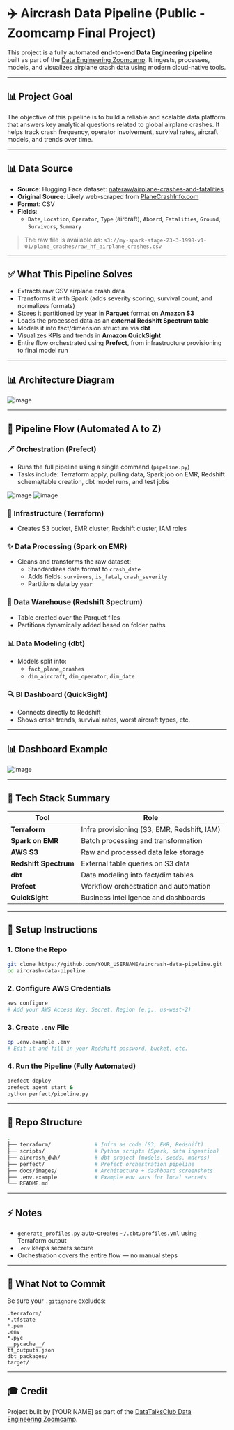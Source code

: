 # ✈️ Aircrash Data Pipeline (Public - Zoomcamp Final Project)

This project is a fully automated **end-to-end Data Engineering pipeline** built as part of the [Data Engineering Zoomcamp](https://github.com/DataTalksClub/data-engineering-zoomcamp). It ingests, processes, models, and visualizes airplane crash data using modern cloud-native tools.

---

## 📊 Project Goal

The objective of this pipeline is to build a reliable and scalable data platform that answers key analytical questions related to global airplane crashes. It helps track crash frequency, operator involvement, survival rates, aircraft models, and trends over time.

---

## 📊 Data Source

- **Source**: Hugging Face dataset: [nateraw/airplane-crashes-and-fatalities](https://huggingface.co/datasets/nateraw/airplane-crashes-and-fatalities)
- **Original Source**: Likely web-scraped from [PlaneCrashInfo.com](http://www.planecrashinfo.com/)
- **Format**: CSV
- **Fields**:
  - `Date`, `Location`, `Operator`, `Type` (aircraft), `Aboard`, `Fatalities`, `Ground`, `Survivors`, `Summary`

> The raw file is available as:
`s3://my-spark-stage-23-3-1998-v1-01/plane_crashes/raw_hf_airplane_crashes.csv`

---

## ✅ What This Pipeline Solves

- Extracts raw CSV airplane crash data
- Transforms it with Spark (adds severity scoring, survival count, and normalizes formats)
- Stores it partitioned by year in **Parquet** format on **Amazon S3**
- Loads the processed data as an **external Redshift Spectrum table**
- Models it into fact/dimension structure via **dbt**
- Visualizes KPIs and trends in **Amazon QuickSight**
- Entire flow orchestrated using **Prefect**, from infrastructure provisioning to final model run

---

## 📊 Architecture Diagram

![image](https://github.com/user-attachments/assets/1bba02b7-1333-4713-a554-769805aa47c5)


---

## 🚀 Pipeline Flow (Automated A to Z)

### 🪄 Orchestration (Prefect)
- Runs the full pipeline using a single command (`pipeline.py`)
- Tasks include: Terraform apply, pulling data, Spark job on EMR, Redshift schema/table creation, dbt model runs, and test jobs

![image](https://github.com/user-attachments/assets/3c754791-6a4f-443e-9899-9c188d02f556)
![image](https://github.com/user-attachments/assets/f9f3643d-9d5b-4289-a576-f26da27465cf)

### 🚧 Infrastructure (Terraform)
- Creates S3 bucket, EMR cluster, Redshift cluster, IAM roles

### ✨ Data Processing (Spark on EMR)
- Cleans and transforms the raw dataset:
  - Standardizes date format to `crash_date`
  - Adds fields: `survivors`, `is_fatal`, `crash_severity`
  - Partitions data by `year`

### 📑 Data Warehouse (Redshift Spectrum)
- Table created over the Parquet files
- Partitions dynamically added based on folder paths

### 📊 Data Modeling (dbt)
- Models split into:
  - `fact_plane_crashes`
  - `dim_aircraft`, `dim_operator`, `dim_date`

### 🔍 BI Dashboard (QuickSight)
- Connects directly to Redshift
- Shows crash trends, survival rates, worst aircraft types, etc.

---

## 📊 Dashboard Example

![image](https://github.com/user-attachments/assets/1f71c80f-642e-4dbd-9ff9-2faea8658da8)


---

## 🤹 Tech Stack Summary

| Tool | Role |
|------|------|
| **Terraform** | Infra provisioning (S3, EMR, Redshift, IAM) |
| **Spark on EMR** | Batch processing and transformation |
| **AWS S3** | Raw and processed data lake storage |
| **Redshift Spectrum** | External table queries on S3 data |
| **dbt** | Data modeling into fact/dim tables |
| **Prefect** | Workflow orchestration and automation |
| **QuickSight** | Business intelligence and dashboards |

---

## 🔧 Setup Instructions

### 1. Clone the Repo
```bash
git clone https://github.com/YOUR_USERNAME/aircrash-data-pipeline.git
cd aircrash-data-pipeline
```

### 2. Configure AWS Credentials
```bash
aws configure
# Add your AWS Access Key, Secret, Region (e.g., us-west-2)
```

### 3. Create `.env` File
```bash
cp .env.example .env
# Edit it and fill in your Redshift password, bucket, etc.
```

### 4. Run the Pipeline (Fully Automated)
```bash
prefect deploy
prefect agent start &
python perfect/pipeline.py
```

---

## 📂 Repo Structure

```bash
.
├── terraform/              # Infra as code (S3, EMR, Redshift)
├── scripts/                # Python scripts (Spark, data ingestion)
├── aircrash_dwh/           # dbt project (models, seeds, macros)
├── perfect/                # Prefect orchestration pipeline
├── docs/images/            # Architecture + dashboard screenshots
├── .env.example            # Example env vars for local secrets
└── README.md
```

---

## ⚡ Notes

- `generate_profiles.py` auto-creates `~/.dbt/profiles.yml` using Terraform output
- `.env` keeps secrets secure
- Orchestration covers the entire flow — no manual steps

---

## 🚫 What Not to Commit

Be sure your `.gitignore` excludes:
```
.terraform/
*.tfstate
*.pem
.env
*.pyc
__pycache__/
tf_outputs.json
dbt_packages/
target/
```

---

## 🎓 Credit
Project built by [YOUR NAME] as part of the [DataTalksClub Data Engineering Zoomcamp](https://github.com/DataTalksClub/data-engineering-zoomcamp).

